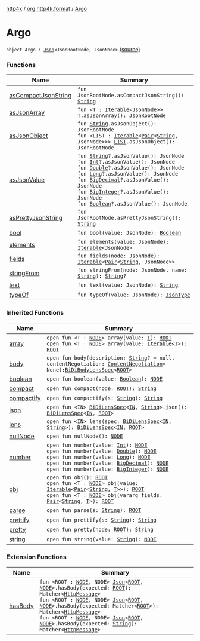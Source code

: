 [http4k](../../index.md) / [org.http4k.format](../index.md) / [Argo](./index.md)

# Argo

`object Argo : `[`Json`](../-json/index.md)`<JsonRootNode, JsonNode>` [(source)](https://github.com/http4k/http4k/blob/master/http4k-format-argo/src/main/kotlin/org/http4k/format/Argo.kt#L14)

### Functions

| Name | Summary |
|---|---|
| [asCompactJsonString](as-compact-json-string.md) | `fun JsonRootNode.asCompactJsonString(): `[`String`](https://kotlinlang.org/api/latest/jvm/stdlib/kotlin/-string/index.html) |
| [asJsonArray](as-json-array.md) | `fun <T : `[`Iterable`](https://kotlinlang.org/api/latest/jvm/stdlib/kotlin.collections/-iterable/index.html)`<JsonNode>> `[`T`](as-json-array.md#T)`.asJsonArray(): JsonRootNode` |
| [asJsonObject](as-json-object.md) | `fun `[`String`](https://kotlinlang.org/api/latest/jvm/stdlib/kotlin/-string/index.html)`.asJsonObject(): JsonRootNode`<br>`fun <LIST : `[`Iterable`](https://kotlinlang.org/api/latest/jvm/stdlib/kotlin.collections/-iterable/index.html)`<`[`Pair`](https://kotlinlang.org/api/latest/jvm/stdlib/kotlin/-pair/index.html)`<`[`String`](https://kotlinlang.org/api/latest/jvm/stdlib/kotlin/-string/index.html)`, JsonNode>>> `[`LIST`](as-json-object.md#LIST)`.asJsonObject(): JsonRootNode` |
| [asJsonValue](as-json-value.md) | `fun `[`String`](https://kotlinlang.org/api/latest/jvm/stdlib/kotlin/-string/index.html)`?.asJsonValue(): JsonNode`<br>`fun `[`Int`](https://kotlinlang.org/api/latest/jvm/stdlib/kotlin/-int/index.html)`?.asJsonValue(): JsonNode`<br>`fun `[`Double`](https://kotlinlang.org/api/latest/jvm/stdlib/kotlin/-double/index.html)`?.asJsonValue(): JsonNode`<br>`fun `[`Long`](https://kotlinlang.org/api/latest/jvm/stdlib/kotlin/-long/index.html)`?.asJsonValue(): JsonNode`<br>`fun `[`BigDecimal`](http://docs.oracle.com/javase/6/docs/api/java/math/BigDecimal.html)`?.asJsonValue(): JsonNode`<br>`fun `[`BigInteger`](http://docs.oracle.com/javase/6/docs/api/java/math/BigInteger.html)`?.asJsonValue(): JsonNode`<br>`fun `[`Boolean`](https://kotlinlang.org/api/latest/jvm/stdlib/kotlin/-boolean/index.html)`?.asJsonValue(): JsonNode` |
| [asPrettyJsonString](as-pretty-json-string.md) | `fun JsonRootNode.asPrettyJsonString(): `[`String`](https://kotlinlang.org/api/latest/jvm/stdlib/kotlin/-string/index.html) |
| [bool](bool.md) | `fun bool(value: JsonNode): `[`Boolean`](https://kotlinlang.org/api/latest/jvm/stdlib/kotlin/-boolean/index.html) |
| [elements](elements.md) | `fun elements(value: JsonNode): `[`Iterable`](https://kotlinlang.org/api/latest/jvm/stdlib/kotlin.collections/-iterable/index.html)`<JsonNode>` |
| [fields](fields.md) | `fun fields(node: JsonNode): `[`Iterable`](https://kotlinlang.org/api/latest/jvm/stdlib/kotlin.collections/-iterable/index.html)`<`[`Pair`](https://kotlinlang.org/api/latest/jvm/stdlib/kotlin/-pair/index.html)`<`[`String`](https://kotlinlang.org/api/latest/jvm/stdlib/kotlin/-string/index.html)`, JsonNode>>` |
| [stringFrom](string-from.md) | `fun stringFrom(node: JsonNode, name: `[`String`](https://kotlinlang.org/api/latest/jvm/stdlib/kotlin/-string/index.html)`): `[`String`](https://kotlinlang.org/api/latest/jvm/stdlib/kotlin/-string/index.html)`?` |
| [text](text.md) | `fun text(value: JsonNode): `[`String`](https://kotlinlang.org/api/latest/jvm/stdlib/kotlin/-string/index.html) |
| [typeOf](type-of.md) | `fun typeOf(value: JsonNode): `[`JsonType`](../-json-type/index.md) |

### Inherited Functions

| Name | Summary |
|---|---|
| [array](../-json/array.md) | `open fun <T : `[`NODE`](../-json/index.md#NODE)`> array(value: `[`T`](../-json/array.md#T)`): `[`ROOT`](../-json/index.md#ROOT)<br>`open fun <T : `[`NODE`](../-json/index.md#NODE)`> array(value: `[`Iterable`](https://kotlinlang.org/api/latest/jvm/stdlib/kotlin.collections/-iterable/index.html)`<`[`T`](../-json/array.md#T)`>): `[`ROOT`](../-json/index.md#ROOT) |
| [body](../-json/body.md) | `open fun body(description: `[`String`](https://kotlinlang.org/api/latest/jvm/stdlib/kotlin/-string/index.html)`? = null, contentNegotiation: `[`ContentNegotiation`](../../org.http4k.lens/-content-negotiation/index.md)` = None): `[`BiDiBodyLensSpec`](../../org.http4k.lens/-bi-di-body-lens-spec/index.md)`<`[`ROOT`](../-json/index.md#ROOT)`>` |
| [boolean](../-json/boolean.md) | `open fun boolean(value: `[`Boolean`](https://kotlinlang.org/api/latest/jvm/stdlib/kotlin/-boolean/index.html)`): `[`NODE`](../-json/index.md#NODE) |
| [compact](../-json/compact.md) | `open fun compact(node: `[`ROOT`](../-json/index.md#ROOT)`): `[`String`](https://kotlinlang.org/api/latest/jvm/stdlib/kotlin/-string/index.html) |
| [compactify](../-json/compactify.md) | `open fun compactify(s: `[`String`](https://kotlinlang.org/api/latest/jvm/stdlib/kotlin/-string/index.html)`): `[`String`](https://kotlinlang.org/api/latest/jvm/stdlib/kotlin/-string/index.html) |
| [json](../-json/json.md) | `open fun <IN> `[`BiDiLensSpec`](../../org.http4k.lens/-bi-di-lens-spec/index.md)`<`[`IN`](../-json/json.md#IN)`, `[`String`](https://kotlinlang.org/api/latest/jvm/stdlib/kotlin/-string/index.html)`>.json(): `[`BiDiLensSpec`](../../org.http4k.lens/-bi-di-lens-spec/index.md)`<`[`IN`](../-json/json.md#IN)`, `[`ROOT`](../-json/index.md#ROOT)`>` |
| [lens](../-json/lens.md) | `open fun <IN> lens(spec: `[`BiDiLensSpec`](../../org.http4k.lens/-bi-di-lens-spec/index.md)`<`[`IN`](../-json/lens.md#IN)`, `[`String`](https://kotlinlang.org/api/latest/jvm/stdlib/kotlin/-string/index.html)`>): `[`BiDiLensSpec`](../../org.http4k.lens/-bi-di-lens-spec/index.md)`<`[`IN`](../-json/lens.md#IN)`, `[`ROOT`](../-json/index.md#ROOT)`>` |
| [nullNode](../-json/null-node.md) | `open fun nullNode(): `[`NODE`](../-json/index.md#NODE) |
| [number](../-json/number.md) | `open fun number(value: `[`Int`](https://kotlinlang.org/api/latest/jvm/stdlib/kotlin/-int/index.html)`): `[`NODE`](../-json/index.md#NODE)<br>`open fun number(value: `[`Double`](https://kotlinlang.org/api/latest/jvm/stdlib/kotlin/-double/index.html)`): `[`NODE`](../-json/index.md#NODE)<br>`open fun number(value: `[`Long`](https://kotlinlang.org/api/latest/jvm/stdlib/kotlin/-long/index.html)`): `[`NODE`](../-json/index.md#NODE)<br>`open fun number(value: `[`BigDecimal`](http://docs.oracle.com/javase/6/docs/api/java/math/BigDecimal.html)`): `[`NODE`](../-json/index.md#NODE)<br>`open fun number(value: `[`BigInteger`](http://docs.oracle.com/javase/6/docs/api/java/math/BigInteger.html)`): `[`NODE`](../-json/index.md#NODE) |
| [obj](../-json/obj.md) | `open fun obj(): `[`ROOT`](../-json/index.md#ROOT)<br>`open fun <T : `[`NODE`](../-json/index.md#NODE)`> obj(value: `[`Iterable`](https://kotlinlang.org/api/latest/jvm/stdlib/kotlin.collections/-iterable/index.html)`<`[`Pair`](https://kotlinlang.org/api/latest/jvm/stdlib/kotlin/-pair/index.html)`<`[`String`](https://kotlinlang.org/api/latest/jvm/stdlib/kotlin/-string/index.html)`, `[`T`](../-json/obj.md#T)`>>): `[`ROOT`](../-json/index.md#ROOT)<br>`open fun <T : `[`NODE`](../-json/index.md#NODE)`> obj(vararg fields: `[`Pair`](https://kotlinlang.org/api/latest/jvm/stdlib/kotlin/-pair/index.html)`<`[`String`](https://kotlinlang.org/api/latest/jvm/stdlib/kotlin/-string/index.html)`, `[`T`](../-json/obj.md#T)`>): `[`ROOT`](../-json/index.md#ROOT) |
| [parse](../-json/parse.md) | `open fun parse(s: `[`String`](https://kotlinlang.org/api/latest/jvm/stdlib/kotlin/-string/index.html)`): `[`ROOT`](../-json/index.md#ROOT) |
| [prettify](../-json/prettify.md) | `open fun prettify(s: `[`String`](https://kotlinlang.org/api/latest/jvm/stdlib/kotlin/-string/index.html)`): `[`String`](https://kotlinlang.org/api/latest/jvm/stdlib/kotlin/-string/index.html) |
| [pretty](../-json/pretty.md) | `open fun pretty(node: `[`ROOT`](../-json/index.md#ROOT)`): `[`String`](https://kotlinlang.org/api/latest/jvm/stdlib/kotlin/-string/index.html) |
| [string](../-json/string.md) | `open fun string(value: `[`String`](https://kotlinlang.org/api/latest/jvm/stdlib/kotlin/-string/index.html)`): `[`NODE`](../-json/index.md#NODE) |

### Extension Functions

| Name | Summary |
|---|---|
| [hasBody](../../org.http4k.hamkrest/has-body.md) | `fun <ROOT : `[`NODE`](../../org.http4k.hamkrest/has-body.md#NODE)`, NODE> `[`Json`](../-json/index.md)`<`[`ROOT`](../../org.http4k.hamkrest/has-body.md#ROOT)`, `[`NODE`](../../org.http4k.hamkrest/has-body.md#NODE)`>.hasBody(expected: `[`ROOT`](../../org.http4k.hamkrest/has-body.md#ROOT)`): Matcher<`[`HttpMessage`](../../org.http4k.core/-http-message/index.md)`>`<br>`fun <ROOT : `[`NODE`](../../org.http4k.hamkrest/has-body.md#NODE)`, NODE> `[`Json`](../-json/index.md)`<`[`ROOT`](../../org.http4k.hamkrest/has-body.md#ROOT)`, `[`NODE`](../../org.http4k.hamkrest/has-body.md#NODE)`>.hasBody(expected: Matcher<`[`ROOT`](../../org.http4k.hamkrest/has-body.md#ROOT)`>): Matcher<`[`HttpMessage`](../../org.http4k.core/-http-message/index.md)`>`<br>`fun <ROOT : `[`NODE`](../../org.http4k.hamkrest/has-body.md#NODE)`, NODE> `[`Json`](../-json/index.md)`<`[`ROOT`](../../org.http4k.hamkrest/has-body.md#ROOT)`, `[`NODE`](../../org.http4k.hamkrest/has-body.md#NODE)`>.hasBody(expected: `[`String`](https://kotlinlang.org/api/latest/jvm/stdlib/kotlin/-string/index.html)`): Matcher<`[`HttpMessage`](../../org.http4k.core/-http-message/index.md)`>` |
